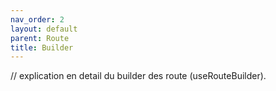 ```yaml
---
nav_order: 2
layout: default
parent: Route
title: Builder
---
```


// explication en detail du builder des route (useRouteBuilder).